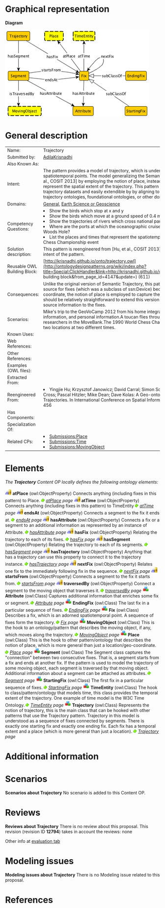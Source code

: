 #  Graphical representation


__Diagram__




[![Image:Trajectory.png](./Trajectory.png)](../Image/Trajectory.png.md "Image:Trajectory.png")




#  General description




|  |  |
| --- | --- |
|  Name: |  Trajectory |
|  Submitted by: | [AdilaKrisnadhi](../User/AdilaKrisnadhi.md "User:AdilaKrisnadhi") |
|  Also Known As: |  |
|  Intent: |  The pattern provides a model of trajectory, which is understood as a sequence of spatiotemporal points. The model generalizing the Semantic Trajectory pattern from [Hu, et al., COSIT 2013] by employing the notion of place, instead of location/geo-coordinate, to represent the spatial extent of the trajectory. This pattern is suitable for a variety of trajectory datasets and easily extendible by by aligning to or matching with existing trajectory ontologies, foundational ontologies, or other domain specific vocabularies. |
|  Domains: | [General](../Community/General.md "Community:General"), [Earth Science or Geoscience](../Community/Earth_Science_or_Geoscience.md "Community:Earth Science or Geoscience") |
|  Competency Questions: | <li> Show the birds which stop at x and y</li><li> Show the birds which move at a ground speed of 0.4 m/s</li><li> Show the trajectories of rivers which cross national parks</li><li> Where are the ports at which the oceanographic cruise A3221 stopped after leaving Woods Hole?</li><li> List the places and times that represent the spatiotemporal extent of the 1990 World Chess Championship event</li> |
|  Solution description: |  This pattern is reengineered from [Hu, et al., COSIT 2013] with changes as described in the intent of the pattern. |
|  Reusable OWL Building Block: | [http://krisnadhi.github.io/onto/trajectory.owl](http://ontologydesignpatterns.org/wiki/index.php?title=Special:ClickHandler&link=http://krisnadhi.github.io/onto/trajectory.owl&message=OWL building block&from_page_id=4147&update=) (611) |
|  Consequences: |  Unlike the original version of Semantic Trajectory, this pattern omits the hook to the data source for fixes (which was a subclass of ssn:Device) because instead of location/geo-coordinate, the notion of place is employed to capture the spatial extent. Nevertheless, it should be relatively straightforward to extend this version if the user wishes to attach data source information to the fixes. |
|  Scenarios: |  Mike's trip to the GeoVoCamp 2012 from his home integrating data from GPS device, vehicle information, and personal information.A toucan flies through the air as recorded by researchers in the MoveBank.The 1990 World Chess Championship event that was held in two locations at two different times. |
|  Known Uses: |  |
|  Web References: |  |
|  Other References: |  |
|  Examples (OWL files): |  |
|  Extracted From: |  |
|  Reengineered From: | <li> Yingjie Hu; Krzysztof Janowicz; David Carral; Simon Scheider; Werner Kuhn; Gary Berg-Cross; Pascal Hitzler; Mike Dean; Dave Kolas: A Geo-ontology Design Pattern for Semantic Trajectories. In International Conference on Spatial Information Theory (COSIT) 2013) 438-456</li> |
|  Has Components: |  |
|  Specialization Of: |  |
|  Related CPs: | <li><a href="../Place/Place.md" title="Submissions:Place">Submissions:Place</a></li><li><a class="new" href="http://ontologydesignpatterns.org/wiki/index.php?title=Submissions:Time&amp;action=edit&amp;redlink=1" title="Submissions:Time (not yet written)">Submissions:Time</a></li><li><a class="new" href="http://ontologydesignpatterns.org/wiki/index.php?title=Submissions:MovingObject&amp;action=edit&amp;redlink=1" title="Submissions:MovingObject (not yet written)">Submissions:MovingObject</a></li> |


  




#  Elements


_The __Trajectory__ Content OP locally defines the following ontology elements:_



[![ObjectProperty](./20px-ObjectProperty.gif)](../Image/ObjectProperty.gif.md "ObjectProperty") __atPlace__ (owl:ObjectProperty) Connects anything (including fixes in this pattern) to Place. 
 [![](./11px-ArrowRight.gif)](../Image/ArrowRight.gif.md "ArrowRight.gif") _[atPlace](./Pollution/atPlace.md "Submissions:Trajectory/atPlace") page_
[![ObjectProperty](./20px-ObjectProperty.gif)](../Image/ObjectProperty.gif.md "ObjectProperty") __atTime__ (owl:ObjectProperty) Connects anything (including fixes in this pattern) to TimeEntity 
 [![](./11px-ArrowRight.gif)](../Image/ArrowRight.gif.md "ArrowRight.gif") _[atTime](./Pollution/atTime.md "Submissions:Trajectory/atTime") page_
[![ObjectProperty](./20px-ObjectProperty.gif)](../Image/ObjectProperty.gif.md "ObjectProperty") __endsAt__ (owl:ObjectProperty) Connects a segment to the fix it ends at. 
 [![](./11px-ArrowRight.gif)](../Image/ArrowRight.gif.md "ArrowRight.gif") _[endsAt](./Pollution/endsAt.md "Submissions:Trajectory/endsAt") page_
[![ObjectProperty](./20px-ObjectProperty.gif)](../Image/ObjectProperty.gif.md "ObjectProperty") __hasAttribute__ (owl:ObjectProperty) Connects a fix or a segment to an additional information as represented by an instance of Attribute. 
 [![](./11px-ArrowRight.gif)](../Image/ArrowRight.gif.md "ArrowRight.gif") _[hasAttribute](./Trajectory/hasAttribute.md "Submissions:Trajectory/hasAttribute") page_
[![ObjectProperty](./20px-ObjectProperty.gif)](../Image/ObjectProperty.gif.md "ObjectProperty") __hasFix__ (owl:ObjectProperty) Relating the trajectory to each of its fixes. 
 [![](./11px-ArrowRight.gif)](../Image/ArrowRight.gif.md "ArrowRight.gif") _[hasFix](./Trajectory/hasFix.md "Submissions:Trajectory/hasFix") page_
[![ObjectProperty](./20px-ObjectProperty.gif)](../Image/ObjectProperty.gif.md "ObjectProperty") __hasSegment__ (owl:ObjectProperty) Relating the trajectory to each of its segments. 
 [![](./11px-ArrowRight.gif)](../Image/ArrowRight.gif.md "ArrowRight.gif") _[hasSegment](./Pollution/hasSegment.md "Submissions:Trajectory/hasSegment") page_
[![ObjectProperty](./20px-ObjectProperty.gif)](../Image/ObjectProperty.gif.md "ObjectProperty") __hasTrajectory__ (owl:ObjectProperty) Anything that has a trajectory can use this property to connect it to the trajectory instance. 
 [![](./11px-ArrowRight.gif)](../Image/ArrowRight.gif.md "ArrowRight.gif") _[hasTrajectory](./Pollution/hasTrajectory.md "Submissions:Trajectory/hasTrajectory") page_
[![ObjectProperty](./20px-ObjectProperty.gif)](../Image/ObjectProperty.gif.md "ObjectProperty") __nextFix__ (owl:ObjectProperty) Relates one fix to the immediately following fix in the sequence. 
 [![](./11px-ArrowRight.gif)](../Image/ArrowRight.gif.md "ArrowRight.gif") _[nextFix](./Trajectory/nextFix.md "Submissions:Trajectory/nextFix") page_
[![ObjectProperty](./20px-ObjectProperty.gif)](../Image/ObjectProperty.gif.md "ObjectProperty") __startsFrom__ (owl:ObjectProperty) Connects a segment to the fix it starts from. 
 [![](./11px-ArrowRight.gif)](../Image/ArrowRight.gif.md "ArrowRight.gif") _[startsFrom](./Pollution/startsFrom.md "Submissions:Trajectory/startsFrom") page_
[![ObjectProperty](./20px-ObjectProperty.gif)](../Image/ObjectProperty.gif.md "ObjectProperty") __traversedBy__ (owl:ObjectProperty) Connect a segment to the moving object that traverses it. 
 [![](./11px-ArrowRight.gif)](../Image/ArrowRight.gif.md "ArrowRight.gif") _[traversedBy](./Trajectory/traversedBy.md "Submissions:Trajectory/traversedBy") page_
[![Class](./20px-Class.gif)](../Image/Class.gif.md "Class") __Attribute__ (owl:Class) Captures additional information that enriches some fix or segment. 
 [![](./11px-ArrowRight.gif)](../Image/ArrowRight.gif.md "ArrowRight.gif") _[Attribute](./Trajectory/Attribute.md "Submissions:Trajectory/Attribute") page_
[![Class](./20px-Class.gif)](../Image/Class.gif.md "Class") __EndingFix__ (owl:Class) The last fix in a particular sequence of fixes. 
 [![](./11px-ArrowRight.gif)](../Image/ArrowRight.gif.md "ArrowRight.gif") _[EndingFix](./Trajectory/EndingFix.md "Submissions:Trajectory/EndingFix") page_
[![Class](./20px-Class.gif)](../Image/Class.gif.md "Class") __Fix__ (owl:Class) Describes a fix, which is an adorned spatiotemporal point. A sequence of fixes form the trajectory. 
 [![](./11px-ArrowRight.gif)](../Image/ArrowRight.gif.md "ArrowRight.gif") _[Fix](./Trajectory/EndingFix.md "Submissions:Trajectory/Fix") page_
[![Class](./20px-Class.gif)](../Image/Class.gif.md "Class") __MovingObject__ (owl:Class) This is the hook to an ontology/pattern that describes the moving object, if any, which moves along the trajectory. 
 [![](./11px-ArrowRight.gif)](../Image/ArrowRight.gif.md "ArrowRight.gif") _[MovingObject](./Trajectory/MovingObject.md "Submissions:Trajectory/MovingObject") page_
[![Class](./20px-Class.gif)](../Image/Class.gif.md "Class") __Place__ (owl:Class) This is the hook to other pattern/ontology that describes the notion of place, which is more general than just a location/geo-coordinate. 
 [![](./11px-ArrowRight.gif)](../Image/ArrowRight.gif.md "ArrowRight.gif") _[Place](../Place/Place.md "Submissions:Trajectory/Place") page_
[![Class](./20px-Class.gif)](../Image/Class.gif.md "Class") __Segment__ (owl:Class) The Segment class captures the "connection" between two consecutive fixes. That is, a segment starts from a fix and ends at another fix. If the pattern is used to model the trajectory of some moving object, each segment is traversed by that moving object. Additional information about a segment can be attached as attributes. 
 [![](./11px-ArrowRight.gif)](../Image/ArrowRight.gif.md "ArrowRight.gif") _[Segment](./Pollution/hasSegment.md "Submissions:Trajectory/Segment") page_
[![Class](./20px-Class.gif)](../Image/Class.gif.md "Class") __StartingFix__ (owl:Class) The first fix in a particular sequence of fixes. 
 [![](./11px-ArrowRight.gif)](../Image/ArrowRight.gif.md "ArrowRight.gif") _[StartingFix](./Trajectory/StartingFix.md "Submissions:Trajectory/StartingFix") page_
[![Class](./20px-Class.gif)](../Image/Class.gif.md "Class") __TimeEntity__ (owl:Class) The hook to class/pattern/ontology that models time, this class provides the temporal extent of the trajectory. One example of time model is the W3C Time Ontology. 
 [![](./11px-ArrowRight.gif)](../Image/ArrowRight.gif.md "ArrowRight.gif") _[TimeEntity](./Pollution/TimeEntity.md "Submissions:Trajectory/TimeEntity") page_
[![Class](./20px-Class.gif)](../Image/Class.gif.md "Class") __Trajectory__ (owl:Class) Represents the notion of trajectory, this is the main class that can be hooked with other patterns that use the Trajectory pattern. Trajectory in this model is understood as a sequence of fixes connected by segments. There is exactly one starting fix and exactly one ending fix. Each fix has a temporal extent and a place (which is more general than just a location). 
 [![](./11px-ArrowRight.gif)](../Image/ArrowRight.gif.md "ArrowRight.gif") _[Trajectory](./Trajectory.md "Submissions:Trajectory/Trajectory") page_
#  Additional information


#  Scenarios



__Scenarios about Trajectory__
No scenario is added to this Content OP.




#  Reviews



__Reviews about Trajectory__
There is no review about this proposal.
This revision (revision ID __12794__) takes in account the reviews: none


Other info at [evaluation tab](http://ontologydesignpatterns.org/wiki/index.php?title=Submissions:Trajectory&action=evaluation "http://ontologydesignpatterns.org/wiki/index.php?title=Submissions:Trajectory&action=evaluation")




  




#  Modeling issues



__Modeling issues about Trajectory__
There is no Modeling issue related to this proposal.




  




#  References